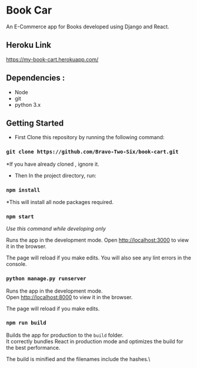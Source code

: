# Book Car

An E-Commerce app for Books developed using Django and React.

## Heroku Link
 
 https://my-book-cart.herokuapp.com/

## Dependencies :
 * Node
 * git 
 * python 3.x
 
## Getting Started
* First Clone this repository by running the following command:

### `git clone https://github.com/Bravo-Two-Six/book-cart.git`

*If you have already cloned , ignore it.

* Then In the project directory, run:
### `npm install`
*This will install all node packages required.

### `npm start`

*Use this command while developing only*

Runs the app in the development mode.
Open [http://localhost:3000](http://localhost:3000) to view it in the browser.

The page will reload if you make edits.
You will also see any lint errors in the console.

### `python manage.py runserver`
Runs the app in the development mode.\
Open [http://localhost:8000](http://localhost:8000) to view it in the browser.

The page will reload if you make edits.

### `npm run build`

Builds the app for production to the `build` folder.\
It correctly bundles React in production mode and optimizes the build for the best performance.

The build is minified and the filenames include the hashes.\

###

